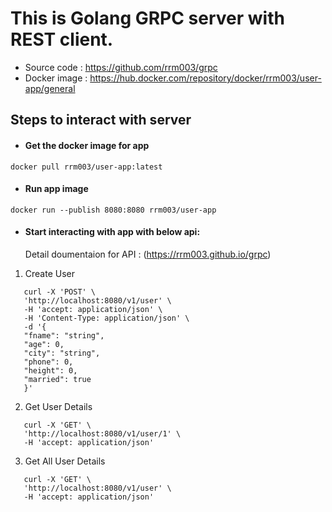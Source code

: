 # This is Golang GRPC server with REST client. #

* Source code : https://github.com/rrm003/grpc
* Docker image : https://hub.docker.com/repository/docker/rrm003/user-app/general

## Steps to interact with server

   - #### Get the docker image for app

```
docker pull rrm003/user-app:latest
```

   - #### Run app image

```
docker run --publish 8080:8080 rrm003/user-app
```

   - #### Start interacting with app with below api:
      Detail doumentaion for API : (https://rrm003.github.io/grpc)

1. Create User

```
   curl -X 'POST' \
   'http://localhost:8080/v1/user' \
   -H 'accept: application/json' \
   -H 'Content-Type: application/json' \
   -d '{
   "fname": "string",
   "age": 0,
   "city": "string",
   "phone": 0,
   "height": 0,
   "married": true
   }'
```

2. Get User Details

```
   curl -X 'GET' \
   'http://localhost:8080/v1/user/1' \
   -H 'accept: application/json'
```

3. Get All User Details

```
   curl -X 'GET' \
   'http://localhost:8080/v1/user' \
   -H 'accept: application/json'
```

